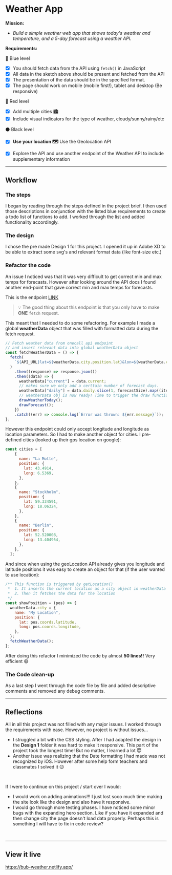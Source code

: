 # Weather App

**Mission:** 
- *Build a simple weather web app that shows today's weather and temperature, and a 5-day forecast using a weather API.*

**Requirements:**

🔵 Blue level
- [x] You should fetch data from the API using `fetch()` in JavaScript
- [x] All data in the sketch above should be present and fetched from the API
- [x] The presentation of the data should be in the specified format.
- [x] The page should work on mobile (mobile first!), tablet and desktop (Be responsive)

🔴 Red level
- [x] Add multiple cities 🏙
- [x] Include visual indicators for the type of weather, cloudy/sunny/rainy/etc

⚫ Black level
- [x] **Use your location 🗺** Use the Geolocation API
- [x] Explore the API and use another endpoint of the Weather API to include supplementary information


***

## Workflow

### The steps
I began by reading through the steps defined in the project brief. I then used those descriptions in conjunction with the listed blue requirements to create a todo list of functions to add. I worked through the list and added functionality accordingly. 

### The design
I chose the pre made Design 1 for this project. I opened it up in Adobe XD to be able to extract some svg's and relevant format data (like font-size etc.)

### Refactor the code
An issue I noticed was that it was very difficult to get correct min and max temps for forecasts. However after looking around the API docs I found another end-point that gave correct min and max temps for forecasts.

This is the endpoint [LINK](https://openweathermap.org/api/one-call-api)

> 💡 The good thing about this endpoint is that you only have to make **ONE** `fetch` request.

This meant that I needed to do some refactoring. For example I made a global **weatherData** object that was filled with formatted data during the fetch request. 

```js
// Fetch weather data from onecall api endpoint
// and insert relevant data into global weatherData object
const fetchWeatherData = () => {
  fetch(
    `${API_URL}lat=${weatherData.city.position.lat}&lon=${weatherData.city.position.long}&exclude=minutely,hourly&units=metric&appid=${API_KEY}`
  )
    .then((response) => response.json())
    .then((data) => {
      weatherData["current"] = data.current;
      // makes sure we only add a certtain number of forecast days.
      weatherData["daily"] = data.daily.slice(1, forecastSize).map((item) => item);
      // weatherData obj is now ready! Time to trigger the draw functions
      drawWeatherToday();
      drawForecast();
    })
    .catch((err) => console.log(`Error was thrown: ${err.message}`));
};
```
However this endpoint could only accept longitude and longitude as location parameters. So I had to make another object for cities. I pre-defined cities (looked up their gps location on google):

```js
const cities = [
    {
      name: "La Motte",
      position: {
        lat: 43.4914,
        long: 6.5369,
      },
    },
    {
      name: "Stockholm",
      position: {
        lat: 59.334591,
        long: 18.06324,
      },
    },
    {
      name: "Berlin",
      position: {
        lat: 52.520008,
        long: 13.404954,
      },
    },
  ];
```
And since when using the geoLocation API already gives you longitude and latitude positions it was easy to create an object for that (if the user wanted to use location):

```js
/** This function is triggered by getLocation()
 *  1. It inserts the current location as a city object in weatherData
 *  2. Then it fetches the data for the location
 */
const showPosition = (pos) => {
  weatherData.city = {
    name: "My Location",
    position: {
      lat: pos.coords.latitude,
      long: pos.coords.longitude,
    },
  };
  fetchWeatherData();
};
```
After doing this refactor I minimized the code by almost **50 lines!!** Very efficient 😄

### The Code clean-up
As a last step I went through the code file by file and added descriptive comments and removed any debug comments.

***

## Reflections
All in all this project was not filled with any major issues. I worked through the requirements with ease. However, no project is without issues...
<br>
- I struggled a bit with the CSS styling. After I had adapted the design in the **Design 1** folder it was hard to make it responsive. This part of the project took the longest time! But no matter, I learned a lot 😇
- Another issue was realizing that the Date formatting I had made was not recognized by iOS. However after some help form teachers and classmates I solved it 😉
<br>

If I were to continue on this project / start over I would:
- I would work on adding animations!!! I just lost sooo much time making the site look like the design and also have it responsive. 
- I would go through more testing phases. I have noticed some minor bugs with the expanding hero section. Like if you have it expanded and then change city the page doesn't load data properly. Perhaps this is something I will have to fix in code review?
<br>

***

## View it live
https://bub-weather.netlify.app/

